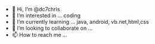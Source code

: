 - 👋 Hi, I’m @dc7chris
- 👀 I’m interested in ... coding
- 🌱 I’m currently learning ... java, android, vb.net,html,css
- 💞️ I’m looking to collaborate on ...
- 📫 How to reach me ...

<!---
dc7chris/dc7chris is a ✨ special ✨ repository because its `README.md` (this file) appears on your GitHub profile.
You can click the Preview link to take a look at your changes.
--->
